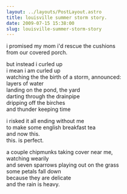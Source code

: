 ```yaml
---
layout: ../layouts/PostLayout.astro
title: louisville summer storm story.
date: 2009-07-15 15:38:00
slug: louisville-summer-storm-story
---
```


i promised my mom i'd rescue the cushions  
from our covered porch.  
  
but instead i curled up  
i mean i am curled up  
watching the the birth of a storm, announced:  
layers of water  
landing on the pond, the yard  
darting through the drainpipe  
dripping off the birches  
and thunder keeping time  
  
i risked it all ending without me  
to make some english breakfast tea  
and now this.  
this. is perfect.  
  
a couple chipmunks taking cover near me,  
watching wearily  
and seven sparrows playing out on the grass  
some petals fall down  
because they are delicate  
and the rain is heavy.